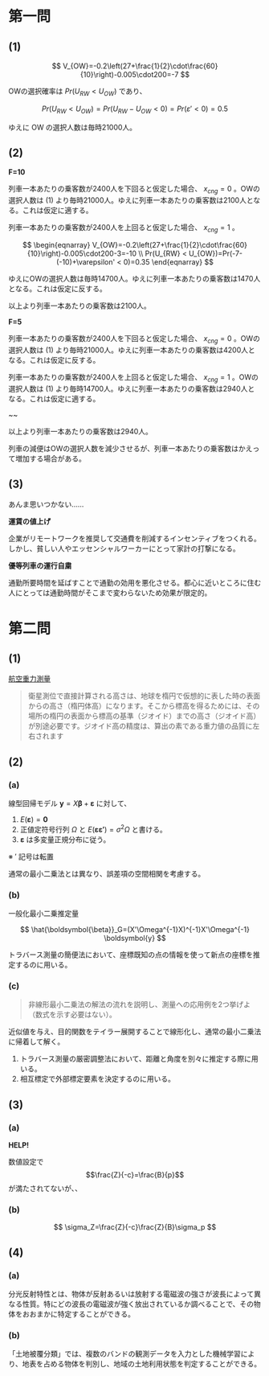 # 第一問

## (1)

$$
V_{OW}=-0.2\left(27+\frac{1}{2}\cdot\frac{60}{10}\right)-0.005\cdot200=-7
$$

OWの選択確率は $Pr(U_{RW} < U_{OW})$ であり、

$$
Pr(U_{RW} < U_{OW})=Pr(U_{RW}-U_{OW} < 0)=Pr(\varepsilon' < 0)=0.5
$$

ゆえに OW の選択人数は毎時21000人。

## (2)

**F=10**

列車一本あたりの乗客数が2400人を下回ると仮定した場合、 $x_{cng}=0$ 。OWの選択人数は (1) より毎時21000人。ゆえに列車一本あたりの乗客数は2100人となる。これは仮定に適する。

列車一本あたりの乗客数が2400人を上回ると仮定した場合、 $x_{cng}=1$ 。

$$
\begin{eqnarray}
V_{OW}=-0.2\left(27+\frac{1}{2}\cdot\frac{60}{10}\right)-0.005\cdot200-3=-10 \\
Pr(U_{RW} < U_{OW})=Pr(-7-(-10)+\varepsilon' < 0)=0.35
\end{eqnarray}
$$

ゆえにOWの選択人数は毎時14700人。ゆえに列車一本あたりの乗客数は1470人となる。これは仮定に反する。

以上より列車一本あたりの乗客数は2100人。

**F=5**

列車一本あたりの乗客数が2400人を下回ると仮定した場合、 $x_{cng}=0$ 。OWの選択人数は (1) より毎時21000人。ゆえに列車一本あたりの乗客数は4200人となる。これは仮定に反する。

列車一本あたりの乗客数が2400人を上回ると仮定した場合、 $x_{cng}=1$ 。OWの選択人数は (1) より毎時14700人。ゆえに列車一本あたりの乗客数は2940人となる。これは仮定に適する。

~~

以上より列車一本あたりの乗客数は2940人。

列車の減便はOWの選択人数を減少させるが、列車一本あたりの乗客数はかえって増加する場合がある。

## (3)

あんま思いつかない……

**運賃の値上げ**

企業がリモートワークを推奨して交通費を削減するインセンティブをつくれる。しかし、貧しい人やエッセンシャルワーカーにとって家計の打撃になる。

**優等列車の運行自粛**

通勤所要時間を延ばすことで通勤の効用を悪化させる。都心に近いところに住む人にとっては通勤時間がそこまで変わらないため効果が限定的。

# 第二問

## (1)

[航空重力測量](https://www.gsi.go.jp/buturisokuchi/grageo_agsoverview.html)

> 衛星測位で直接計算される高さは、地球を楕円で仮想的に表した時の表面からの高さ（楕円体高）になります。そこから標高を得るためには、その場所の楕円の表面から標高の基準（ジオイド）までの高さ（ジオイド高）が別途必要です。ジオイド高の精度は、算出の素である重力値の品質に左右されます

## (2)

### (a)

線型回帰モデル $\boldsymbol{y}=X\boldsymbol{\beta}+\boldsymbol{\varepsilon}$ に対して、

1. $E(\boldsymbol{\varepsilon})=\boldsymbol0$
2. 正値定符号行列 $\Omega$ と $E(\boldsymbol{\varepsilon \varepsilon'})=\sigma^2\Omega$ と書ける。
3. $\boldsymbol{\varepsilon}$ は多変量正規分布に従う。

※ $'$ 記号は転置

通常の最小二乗法とは異なり、誤差項の空間相関を考慮する。

### (b)

一般化最小二乗推定量

$$
\hat{\boldsymbol{\beta}}_G=(X'\Omega^{-1}X)^{-1}X'\Omega^{-1} \boldsymbol{y}
$$

トラバース測量の簡便法において、座標既知の点の情報を使って新点の座標を推定するのに用いる。

### (c)

> 非線形最小二乗法の解法の流れを説明し、測量への応用例を2つ挙げよ（数式を示す必要はない）。

近似値を与え、目的関数をテイラー展開することで線形化し、通常の最小二乗法に帰着して解く。

1. トラバース測量の厳密調整法において、距離と角度を別々に推定する際に用いる。
2. 相互標定で外部標定要素を決定するのに用いる。

## (3)

### (a)

**HELP!**

数値設定で $$\frac{Z}{-c}=\frac{B}{p}$$ が満たされてないが、、

### (b)

$$
\sigma_Z=\frac{Z}{-c}\frac{Z}{B}\sigma_p
$$

## (4)

### (a)

分光反射特性とは、物体が反射あるいは放射する電磁波の強さが波長によって異なる性質。特にどの波長の電磁波が強く放出されているか調べることで、その物体をおおまかに特定することができる。

### (b)

「土地被覆分類」では、複数のバンドの観測データを入力とした機械学習により、地表を占める物体を判別し、地域の土地利用状態を判定することができる。
